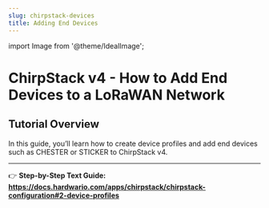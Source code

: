 ```yaml
---
slug: chirpstack-devices
title: Adding End Devices
---
```


import Image from '@theme/IdealImage';

# ChirpStack v4 - How to Add End Devices to a LoRaWAN Network

## Tutorial Overview

In this guide, you’ll learn how to create device profiles and add end devices such as CHESTER or STICKER to ChirpStack v4.

---

👉 **Step-by-Step Text Guide: https://docs.hardwario.com/apps/chirpstack/chirpstack-configuration#2-device-profiles**